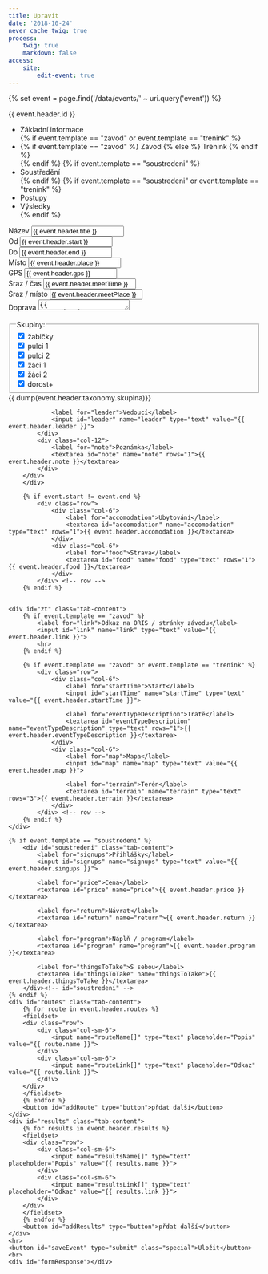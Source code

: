 ```yaml
---
title: Upravit
date: '2018-10-24'
never_cache_twig: true
process:
    twig: true
    markdown: false
access:
    site:
        edit-event: true
---
```



{% set event = page.find('/data/events/' ~ uri.query('event')) %}

<form id="editEvent" method="post" action="">
        <input name="POST_type" type="hidden" value="editEvent">
        <input name="id" type="hidden" value="{{ event.header.id }}">
        <input name="template" id="template" type="hidden" value="{{ event.template }}">
        {{ event.header.id }}
        <ul class="tabs">
            <li data-tab="info" class="tab-link current">Základní informace</li>
            {% if event.template == "zavod" or event.template == "trenink" %} 
                <li data-tab="zt" class="tab-link">
                    {% if event.template == "zavod" %}
                        Závod
                    {% else %}
                        Trénink
                    {% endif %}
                </li> 
            {% endif %}
            {% if event.template == "soustredeni" %}
                <li data-tab="soustredeni" class="tab-link">Soustředění</li> 
            {% endif %}
            {% if event.template == "soustredeni" or event.template == "trenink" %}
                <li data-tab="routes" class="tab-link">Postupy</li>
                <li data-tab="results" class="tab-link">Výsledky</li>
            {% endif %}
        </ul>
        <!--
        <select name="template">
            <option value="akce">Jiné</option>
            <option value="zavod" '. (isset($parsed["template"])?($parsed["template"]=="zavod"?"selected":""):"") .'>Závod</option>
            <option value="trenink" '. (isset($parsed["template"])?($parsed["template"]=="trenink"?"selected":""):"") .'>Trénink</option>
            <option value="soustredeni" '. (isset($parsed["template"])?($parsed["template"]=="soustredeni"?"selected":""):"") .'>Soustředění</option>
        </select> -->
        <div id="info" class="tab-content current">
            <div class="row">
            <div class="col-6">
                <div class="row">
                    <div class="col-12">
                        <label for="name">Název</label>
                        <input id="name" name="title" type="text" value="{{ event.header.title }}" required>
                    </div>
                    <div class="col-6">
                        <label for="date1">Od</label>
                        <input id="date1" name="start" type="text" value="{{ event.header.start }}" pattern="(?:19|20)[0-9]{2}-(?:(?:0[1-9]|1[0-2])-(?:0[1-9]|1[0-9]|2[0-9])|(?:(?!02)(?:0[1-9]|1[0-2])-(?:30))|(?:(?:0[13578]|1[02])-31))" required title="formát yyyy-mm-dd">
                    </div>
                    <div class="col-6">
                        <label for="date2">Do</label>
                        <input id="date2" name="end" type="text" value="{{ event.header.end }}" pattern="(?:19|20)[0-9]{2}-(?:(?:0[1-9]|1[0-2])-(?:0[1-9]|1[0-9]|2[0-9])|(?:(?!02)(?:0[1-9]|1[0-2])-(?:30))|(?:(?:0[13578]|1[02])-31))" title="formát yyyy-mm-dd">
                    </div>
                    <div class="col-6">
                        <label for="place">Místo</label>
                        <input id="place" name="place" type="text" value="{{ event.header.place }}">
                    </div>
                    <div class="col-6">
                        <label for="GPS">GPS</label>
                        <input id="GPS" name="GPS" type="text" value="{{ event.header.gps }}">
                    </div>
                    <div class="col-6">
                        <label for="meetTime">Sraz / čas</label>
                        <input id="meetTime" name="meetTime" type="text" value="{{ event.header.meetTime }}">
                    </div>
                    <div class="col-6">
                        <label for="meetPlace">Sraz / místo</label>
                        <input name="meetPlace" type="text" value="{{ event.header.meetPlace }}">
                    </div>
                    <div class="col-12">
                        <label for="transport">Doprava</label>
                        <textarea id="transport" name="transport" type="text" rows="1">{{ event.header.transport }}</textarea>
                    </div>
                </div>
            </div>
            <div class="col-6">
                <br>
                <fieldset>
                    <legend>Skupiny:</legend>
                    <input name="zabicky" type="hidden" value="0">
                    <input id="zabicky" type="checkbox" name="zabicky" value="1" {% if "zabicky" in event.header.taxonomy.skupina %} checked {% endif %}>
                        <label for="zabicky"> žabičky </label> <br>
                    <input name="pulci1" type="hidden" value="0">
                    <input id="pulci1" type="checkbox" name="pulci1" value="1" {% if "pulci1" in event.header.taxonomy.skupina %} checked {% endif %}>
                        <label for="pulci1"> pulci 1 </label> <br>
                    <input name="pulci2" type="hidden" value="0">
                    <input id="pulci2" type="checkbox" name="pulci2" value="1" {% if "pulcu2" in event.header.taxonomy.skupina %} checked {% endif %}>
                        <label for="pulci2"> pulci 2 </label> <br>
                    <input name="zaci1" type="hidden" value="0">
                    <input id="zaci1" type="checkbox" name="zaci1" value="1" {% if "zaci1" in event.header.taxonomy.skupina %} checked {% endif %}>
                        <label for="zaci1"> žáci 1 </label> <br>
                    <input name="zaci2" type="hidden" value="0">
                    <input id="zaci2" type="checkbox" name="zaci2" value="1" {% if "zaci2" in event.header.taxonomy.skupina %} checked {% endif %}>
                        <label for="zaci2"> žáci 2 </label> <br>
                    <input name="dorost" type="hidden" value="0">
                    <input id="dorost" type="checkbox" name="dorost" value="1" {% if "dorost" in event.header.taxonomy.skupina %} checked {% endif %}>
                        <label for="dorost"> dorost+ </label>
                </fieldset>
                {{ dump(event.header.taxonomy.skupina)}}

                <label for="leader">Vedoucí</label>
                <input id="leader" name="leader" type="text" value="{{ event.header.leader }}">
            </div> 
            <div class="col-12">
                <label for="note">Poznámka</label>
                <textarea id="note" name="note" rows="1">{{ event.header.note }}</textarea>
            </div>
        </div>
        </div>
   
        {% if event.start != event.end %}
            <div class="row">
                <div class="col-6">
                    <label for="accomodation">Ubytování</label>
                    <textarea id="accomodation" name="accomodation" type="text" rows="1">{{ event.header.accomodation }}</textarea>
                </div>
                <div class="col-6">
                    <label for="food">Strava</label>
                    <textarea id="food" name="food" type="text" rows="1">{{ event.header.food }}</textarea>
                </div> 
            </div> <!-- row -->
        {% endif %}


    <div id="zt" class="tab-content">
        {% if event.template == "zavod" %}
            <label for="link">Odkaz na ORIS / stránky závodu</label>
            <input id="link" name="link" type="text" value="{{ event.header.link }}">
            <hr>
        {% endif %}
    
        {% if event.template == "zavod" or event.template == "trenink" %}
            <div class="row">
                <div class="col-6">
                    <label for="startTime">Start</label>
                    <input id="startTime" name="startTime" type="text" value="{{ event.header.startTime }}">
                
                    <label for="eventTypeDescription">Tratě</label>
                    <textarea id="eventTypeDescription" name="eventTypeDescription" type="text" rows="1">{{ event.header.eventTypeDescription }}</textarea>
                </div>
                <div class="col-6">
                    <label for="map">Mapa</label>
                    <input id="map" name="map" type="text" value="{{ event.header.map }}">
                
                    <label for="terrain">Terén</label>
                    <textarea id="terrain" name="terrain" type="text" rows="3">{{ event.header.terrain }}</textarea>
                </div>
            </div> <!-- row -->
        {% endif %}
    </div>

    {% if event.template == "soustredeni" %}
        <div id="soustredeni" class="tab-content">
            <label for="signups">Přihlášky</label>
            <input id="signups" name="signups" type="text" value="{{ event.header.singups }}">
            
            <label for="price">Cena</label>
            <textarea id="price" name="price">{{ event.header.price }}</textarea>
        
            <label for="return">Návrat</label>
            <textarea id="return" name="return">{{ event.header.return }}</textarea>
        
            <label for="program">Náplň / program</label>
            <textarea id="program" name="program">{{ event.header.program }}</textarea>
        
            <label for="thingsToTake">S sebou</label>
            <textarea id="thingsToTake" name="thingsToTake">{{ event.header.thingsToTake }}</textarea>
        </div><!-- id="soustredeni" -->
    {% endif %}
    <div id="routes" class="tab-content">
        {% for route in event.header.routes %}
        <fieldset>
        <div class="row"> 
            <div class="col-sm-6">
                <input name="routeName[]" type="text" placeholder="Popis" value="{{ route.name }}">
            </div>
            <div class="col-sm-6">
                <input name="routeLink[]" type="text" placeholder="Odkaz" value="{{ route.link }}">
            </div>
        </div>
        </fieldset>
        {% endfor %}
        <button id="addRoute" type="button">přdat další</button>
    </div>
    <div id="results" class="tab-content">
        {% for results in event.header.results %}
        <fieldset>
        <div class="row"> 
            <div class="col-sm-6">
                <input name="resultsName[]" type="text" placeholder="Popis" value="{{ results.name }}">
            </div>
            <div class="col-sm-6">
                <input name="resultsLink[]" type="text" placeholder="Odkaz" value="{{ results.link }}">
            </div>
        </div>
        </fieldset>
        {% endfor %}
        <button id="addResults" type="button">přdat další</button>
    </div>        
    <hr>
    <button id="saveEvent" type="submit" class="special">Uložit</button> <br>
    <div id="formResponse"></div>
    
</form>


<script>
    /**** prevent submit on enter ***/
        $(document).on("keypress", "input", function (e) {
            var code = e.keyCode || e.which;
            if (code == 13) {
                e.preventDefault();
                return false;
            }
        });

    /**** autoresize textareas ***/
        $.fn.extend({
            autoresize: function () {
            $(this).on("change keyup keydown paste cut", function () {
            $(this).height(0).height(this.scrollHeight);
            }).change();
            }
        });
        $("textarea").autoresize();
        // trigger resize on load
        $("textarea").each(function(){
            $(this).height( this.scrollHeight);
        });

    /*** delete <br> tags from textareas ***/ 
        String.prototype.replaceAll = function (find, replace) {
            var result = this;
            do {
                var split = result.split(find);
                result = split.join(replace);
            } while (split.length > 1);
            return result;
        };
        var newline = String.fromCharCode(13, 10);
        $("textarea").each(function() {
            this.value = this.value.replaceAll('<br>', '');
        });

    /*** tabs ***/
    $('ul.tabs li').click(function(){
            var tab_id = $(this).attr('data-tab');

            $('ul.tabs li').removeClass('current');
            $('.tab-content').removeClass('current');

            $(this).addClass('current');
            $("#"+tab_id).addClass('current');
            //resize textarea
            $("textarea").each(function(){
            $(this).height( this.scrollHeight);
        });
        })

    /*** addRoute ***/
    $("#addRoute").click(function(){
        $(this).before('<fieldset><div class="row">' + 
                        '<div class="col-sm-6">' +
                        '    <input name="routeName[]" type="text" placeholder="Popis">' +
                        '</div>' +
                        '<div class="col-sm-6">' +
                        '    <input name="routeLink[]" type="text" placeholder="Odkaz">' +
                        '</div>' +
                       '</div></fieldset>');
    })
    /*** addResults ***/
    $("#addResults").click(function(){
        $(this).before('<fieldset><div class="row">' + 
                        '<div class="col-sm-6">' +
                        '    <input name="resultsName[]" type="text" placeholder="Popis">' +
                        '</div>' +
                        '<div class="col-sm-6">' +
                        '    <input name="resultsLink[]" type="text" placeholder="Odkaz">' +
                        '</div>' +
                       '</div></fieldset>');
    })
        
    /* submit */
    var save_btn = document.getElementById("saveEvent"),
        form = document.getElementById("editEvent"),
        date1 = document.getElementById("date1"),
        date2 = document.getElementById("date2"),
        formResponse = document.getElementById("formResponse");

    save_btn.onclick = function(e){
        e.preventDefault();
        //check if form is valid
        if(form.checkValidity()){

            var formData = new FormData(form);
            $.ajax({
                url: "/php/editevent",
                type: "POST",
                data: formData,
                processData: false,
                contentType: false,
                success: function (){   
                    formResponse.innerHTML = "<br>Úspěšně uloženo.";
                    formResponse.style.color = "green";
                    setTimeout(function(){ 
                        formResponse.innerHTML = ""; 
                    }, 3000);
                    //window.location.replace(location.href);
                },
                error: function (xhr, desc, err){

                    if(xhr.responseText){
                        formResponse.innerHTML = xhr.responseText;
                    }
                    else{
                        formResponse.innerHTML = "<br>Chyba, zkontrolujte console log";
                    }
                    formResponse.style.color = "red";
                    console.log(err);
                    console.log(desc);
                    console.log(xhr);
                    }
            });

        }
        else{
           if(date1.validity || date2.validity){
                  formResponse.innerHTML ='<br>Datum musí být ve formátu "yyyy-mm-dd"';
                  formResponse.style.color = "red";
           }
           
            if($("#name").val().trim() == ""){
                formResponse.innerHTML ='<br>Název události nesmí být prázdný';
                formResponse.style.color = "red";
            }

        }
    }
    </script>
    